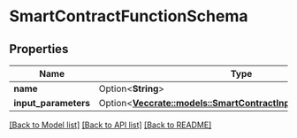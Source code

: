 # SmartContractFunctionSchema

## Properties

Name | Type | Description | Notes
------------ | ------------- | ------------- | -------------
**name** | Option<**String**> |  | [optional]
**input_parameters** | Option<[**Vec<crate::models::SmartContractInputParameterSchema>**](SmartContractInputParameterSchema.md)> |  | [optional]

[[Back to Model list]](../README.md#documentation-for-models) [[Back to API list]](../README.md#documentation-for-api-endpoints) [[Back to README]](../README.md)


